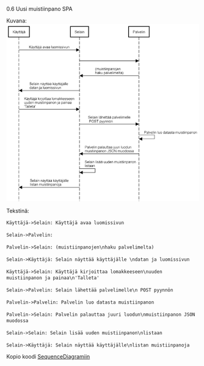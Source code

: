 0.6 Uusi muistiinpano SPA

Kuvana:
![Kaavio](images/0.6.png)


Tekstinä:

```
Käyttäjä->Selain: Käyttäjä avaa luomissivun

Selain->Palvelin:

Palvelin->Selain: (muistiinpanojen\nhaku palvelimelta)

Selain->Käyttäjä: Selain näyttää käyttäjälle \ndatan ja luomissivun

Käyttäjä->Selain: Käyttäjä kirjoittaa lomakkeeseen\nuuden muistiinpanon ja painaa\n'Talleta'

Selain->Palvelin: Selain lähettää palvelimelle\n POST pyynnön

Palvelin->Palvelin: Palvelin luo datasta muistiinpanon

Palvelin->Selain: Palvelin palauttaa juuri luodun\nmuistiinpanon JSON muodossa

Selain->Selain: Selain lisää uuden muistiinpanon\nlistaan

Selain->Käyttäjä: Selain näyttää käyttäjälle\nlistan muistiinpanoja
```

Kopio koodi [SequenceDiagramiin](https://sequencediagram.org/)
